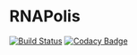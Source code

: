 # RNAPolis
[![Build Status](https://travis-ci.com/weroniquue/RNAPolis.svg?token=Fbig6izsjLyqubHRU4k1&branch=master)](https://travis-ci.com/weroniquue/RNAPolis)
[![Codacy Badge](https://api.codacy.com/project/badge/Grade/57c3fe17d8944e5d894a116eaf428331)](https://www.codacy.com?utm_source=github.com&amp;utm_medium=referral&amp;utm_content=weroniquue/RNAPolis&amp;utm_campaign=Badge_Grade)
